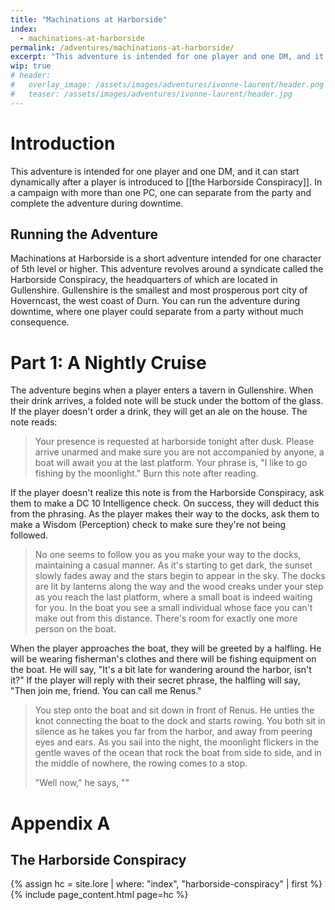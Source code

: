 ```yaml
---
title: "Machinations at Harborside"
index:
  - machinations-at-harborside
permalink: /adventures/machinations-at-harborside/
excerpt: "This adventure is intended for one player and one DM, and it can start dynamically after a player is introduced to the Harborside Conspiracy."
wip: true
# header:
#   overlay_image: /assets/images/adventures/ivonne-laurent/header.png
#   teaser: /assets/images/adventures/ivonne-laurent/header.jpg
---
```


# Introduction
This adventure is intended for one player and one DM, and it can start dynamically after a player is introduced to [[the Harborside Conspiracy]]. In a campaign with more than one PC, one can separate from the party and complete the adventure during downtime.

## Running the Adventure
Machinations at Harborside is a short adventure intended for one character of 5th level or higher. This adventure revolves around a syndicate called the Harborside Conspiracy, the headquarters of which are located in Gullenshire. Gullenshire is the smallest and most prosperous port city of Hoverncast, the west coast of Durn. You can run the adventure during downtime, where one player could separate from a party without much consequence.

# Part 1: A Nightly Cruise
The adventure begins when a player enters a tavern in Gullenshire. When their drink arrives, a folded note will be stuck under the bottom of the glass. If the player doesn't order a drink, they will get an ale on the house. The note reads:

> Your presence is requested at harborside tonight after dusk. Please arrive unarmed and make sure you are not accompanied by anyone, a boat will await you at the last platform. Your phrase is, "I like to go fishing by the moonlight." Burn this note after reading.

If the player doesn't realize this note is from the Harborside Conspiracy, ask them to make a DC 10 Intelligence check. On success, they will deduct this from the phrasing. As the player makes their way to the docks, ask them to make a Wisdom (Perception) check to make sure they're not being followed.

> No one seems to follow you as you make your way to the docks, maintaining a casual manner. As it's starting to get dark, the sunset slowly fades away and the stars begin to appear in the sky. The docks are lit by lanterns along the way and the wood creaks under your step as you reach the last platform, where a small boat is indeed waiting for you. In the boat you see a small individual whose face you can't make out from this distance. There's room for exactly one more person on the boat.

When the player approaches the boat, they will be greeted by a halfling. He will be wearing fisherman's clothes and there will be fishing equipment on the boat. He will say, "It's a bit late for wandering around the harbor, isn't it?" If the player will reply with their secret phrase, the halfling will say, "Then join me, friend. You can call me Renus."

> You step onto the boat and sit down in front of Renus. He unties the knot connecting the boat to the dock and starts rowing. You both sit in silence as he takes you far from the harbor, and away from peering eyes and ears. As you sail into the night, the moonlight flickers in the gentle waves of the ocean that rock the boat from side to side, and in the middle of nowhere, the rowing comes to a stop.
>
> "Well now," he says, ""

# Appendix A

## The Harborside Conspiracy
{% assign hc = site.lore | where: "index", "harborside-conspiracy" | first %}
{% include page_content.html page=hc %}
